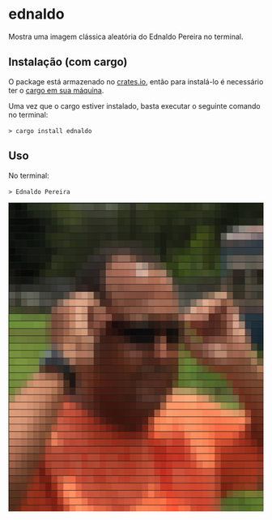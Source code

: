 # ednaldo

Mostra uma imagem clássica aleatória do Ednaldo Pereira no terminal.

## Instalação (com cargo)

O package está armazenado no [crates.io](https://crates.io/crates/ednaldo), então para instalá-lo é necessário ter o [cargo em sua máquina](https://www.rust-lang.org/tools/install).

Uma vez que o cargo estiver instalado, basta executar o seguinte comando no terminal:

`> cargo install ednaldo`

## Uso

No terminal:

`> Ednaldo Pereira`

![Ednaldo Pereira](docs/example.png)
